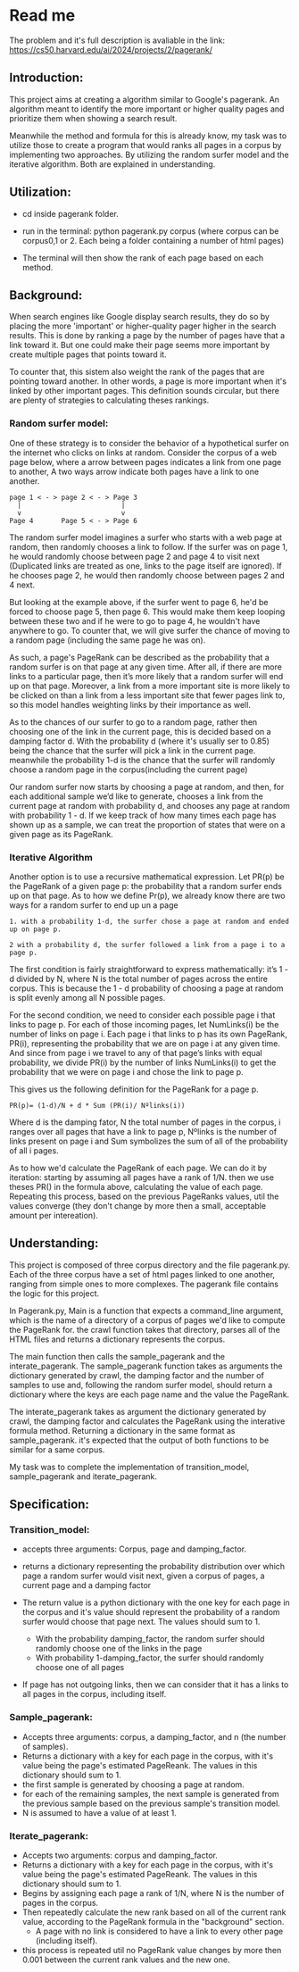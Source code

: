 # Read me

The problem and it's full description is avaliable in the link: 
https://cs50.harvard.edu/ai/2024/projects/2/pagerank/

## Introduction:

This project aims at creating a algorithm similar to Google's pagerank. An algorithm meant to identify the more important or higher quality pages and prioritize them when showing a search result.

Meanwhile the method and formula for this is already know, my task was to utilize those to create a program that would ranks all pages in a corpus by implementing two approaches. By utilizing the random surfer model and the iterative algorithm. Both are explained in understanding.

## Utilization:

* cd inside pagerank folder.

* run in the terminal: python pagerank.py corpus (where corpus can be corpus0,1 or 2. Each being a folder containing a number of html pages)

* The terminal will then show the rank of each page based on each method.

## Background:

When search engines like Google display search results, they do so by placing the more 'important' or higher-quality pager higher in the search results. This is done by ranking a page by the number of pages have that a link toward it. But one could make their page seems more important by create multiple pages that points toward it. 

To counter that, this sistem also weight the rank of the pages that are pointing toward another. In other words, a page is more important when it's linked by other important pages. This definition sounds circular, but there are plenty of strategies to calculating theses rankings.

### Random surfer model:

One of these strategy is to consider the behavior of a hypothetical surfer on the internet who clicks on links at random. Consider the corpus of a web page below, where a arrow between pages indicates a link from one page to another, A two ways arrow indicate both pages have a link to one another.

    page 1 < - > page 2 < - > Page 3
      |                         |
      v                         v
    Page 4       Page 5 < - > Page 6

The random surfer model imagines a surfer who starts with a web page at random, then randomly chooses a link to follow. If the surfer was on page 1, he would randomly choose between page 2 and page 4 to visit next (Duplicated links are treated as one, links to the page itself are ignored). If he chooses page 2, he would then randomly choose between pages 2 and 4 next.

But looking at the example above, if the surfer went to page 6, he'd be forced to choose page 5, then page 6. This would make them keep looping between these two and if he were to go to page 4, he wouldn't have anywhere to go. To counter that, we will give surfer the chance of moving to a random page (including the same page he was on).

As such, a page's PageRank can be described as the probability that a random surfer is on that page at any given time. After all, if there are more links to a particular page, then it’s more likely that a random surfer will end up on that page. Moreover, a link from a more important site is more likely to be clicked on than a link from a less important site that fewer pages link to, so this model handles weighting links by their importance as well.

As to the chances of our surfer to go to a random page, rather then choosing one of the link in the current page, this is decided based on a damping factor d. With the probability d (where it's usually ser to 0.85) being the chance that the surfer will pick a link in the current page. meanwhile the probability 1-d is the chance that the surfer will randomly choose a random page in the corpus(including the current page)

Our random surfer now starts by choosing a page at random, and then, for each additional sample we’d like to generate, chooses a link from the current page at random with probability d, and chooses any page at random with probability 1 - d. If we keep track of how many times each page has shown up as a sample, we can treat the proportion of states that were on a given page as its PageRank.

### Iterative Algorithm

Another option is to use a recursive mathematical expression. Let PR(p) be the PageRank of a given page p: the probability that a random surfer ends up on that page. As to how we define Pr(p), we already know there are two ways for a random surfer to end up un a page

    1. with a probability 1-d, the surfer chose a page at random and ended up on page p.

    2 with a probability d, the surfer followed a link from a page i to a page p.

The first condition is fairly straightforward to express mathematically: it’s 1 - d divided by N, where N is the total number of pages across the entire corpus. This is because the 1 - d probability of choosing a page at random is split evenly among all N possible pages.

For the second condition, we need to consider each possible page i that links to page p. For each of those incoming pages, let NumLinks(i) be the number of links on page i. Each page i that links to p has its own PageRank, PR(i), representing the probability that we are on page i at any given time. And since from page i we travel to any of that page’s links with equal probability, we divide PR(i) by the number of links NumLinks(i) to get the probability that we were on page i and chose the link to page p.

This gives us the following definition for the PageRank for a page p.

    PR(p)= (1-d)/N + d * Sum (PR(i)/ Nºlinks(i))

Where d is the damping fator, N the total number of pages in the corpus, i ranges over all pages that have a link to page p, Nºlinks is the number of links present on page i and Sum symbolizes the sum of all of the probability of all i pages.

As to how we'd calculate the PageRank of each page. We can do it by iteration: starting by assuming all pages have a rank of 1/N. then we use theses PR() in the formula above, calculating the value of each page. Repeating this process, based on the previous PageRanks values, util the values converge (they don't change by more then a small, acceptable amount per intereation).


## Understanding:

This project is composed of three corpus directory and the file pagerank.py. Each of the three corpus have a set of html pages linked to one another, ranging from simple ones to more complexes. The pagerank file contains the logic for this project.

In Pagerank.py, Main is a function that expects a command_line argument, which is the name of a directory of a corpus of pages we'd like to compute the PageRank for. the crawl function takes that directory, parses all of the HTML files and returns a dictionary represents the corpus.

The main function then calls the sample_pagerank and the interate_pagerank. The sample_pagerank function takes as arguments the dictionary generated by crawl, the damping factor and the number of samples to use and, following the random surfer model, should return a dictionary where the keys are each page name and the value the PageRank.

The interate_pagerank takes as argument the dictionary generated by crawl, the damping factor and calculates the PageRank using the interative formula method. Returning a dictionary in the same format as sample_pagerank. it's expected that the output of both functions to be similar for a same corpus.

My task was to complete the implementation of transition_model, sample_pagerank and iterate_pagerank.

## Specification:

### Transition_model:
* accepts three arguments: Corpus, page and damping_factor.
* returns a dictionary representing the probability distribution over which page a random surfer would visit next, given a corpus of pages, a current page and a damping factor

* The return value is a python dictionary with the one key for each page in the corpus and it's value should represent the probability of a random surfer would choose that page next. The values should sum to 1.
    * With the probability damping_factor, the random surfer should randomly choose one of the links in the page
    * With probability 1-damping_factor, the surfer should randomly choose one of all pages
* If page has not outgoing links, then we can consider that it has a links to all pages in the corpus, including itself.

### Sample_pagerank:
* Accepts three arguments: corpus, a damping_factor, and n (the number of samples).
* Returns a dictionary with a key for each page in the corpus, with it's value being the page's estimated PageReank. The values in this dictionary should sum to 1.
* the first sample is generated by choosing a page at random.
* for each of the remaining samples, the next sample is generated from the previous sample based on the previous sample's transition model.
* N is assumed to have a value of at least 1.

### Iterate_pagerank:
* Accepts two arguments: corpus and damping_factor.
* Returns a dictionary with a key for each page in the corpus, with it's value being the page's estimated PageReank. The values in this dictionary should sum to 1.
* Begins by assigning each page a rank of 1/N, where N is the number of pages in the corpus.
* Then repeatedly calculate the new rank based on all of the current rank value, according to the PageRank formula in the "background" section.
    * A page with no link is considered to have a link to every other page (including itself).
* this process is repeated util no PageRank value changes by more then 0.001 between the current rank values and the new one.